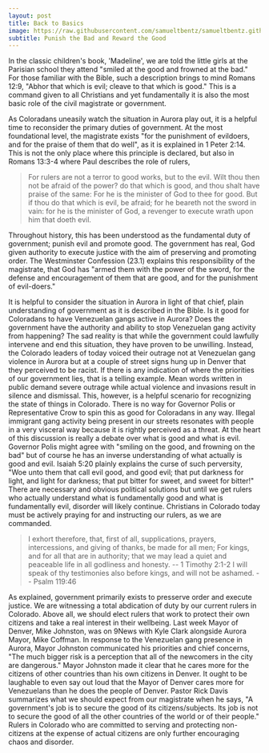 ```yaml
---
layout: post
title: Back to Basics
image: https://raw.githubusercontent.com/samueltbentz/samueltbentz.github.io/master/images/shield.jpeg
subtitle: Punish the Bad and Reward the Good
---
```


In the classic children's book, 'Madeline', we are told the little girls at the Parisian school they attend "smiled at the good and frowned at the bad." For those familiar with the Bible, such a description brings to mind Romans 12:9, "Abhor that which is evil; cleave to that which is good." This is a command given to all Christians and yet fundamentally it is also the most basic role of the civil magistrate or government.

As Coloradans uneasily watch the situation in Aurora play out, it is a helpful time to reconsider the primary duties of government. At the most foundational level, the magistrate exists "for the punishment of evildoers, and for the praise of them that do well", as it is explained in 1 Peter 2:14. This is not the only place where this principle is declared, but also in Romans 13:3-4 where Paul describes the role of rulers,
>For rulers are not a terror to good works, but to the evil. Wilt thou then not be afraid of the power? do that which is good, and thou shalt have praise of the same: For he is the minister of God to thee for good. But if thou do that which is evil, be afraid; for he beareth not the sword in vain: for he is the minister of God, a revenger to execute wrath upon him that doeth evil.

Throughout history, this has been understood as the fundamental duty of government; punish evil and promote good. The government has real, God given authority to execute justice with the aim of preserving and promoting order. The Westminster Confession (23.1) explains this responsibility of the magistrate, that God has "armed them with the power of the sword, for the defense and encouragement of them that are good, and for the punishment of evil-doers."

It is helpful to consider the situation in Aurora in light of that chief, plain understanding of government as it is described in the Bible. Is it good for Coloradans to have Venezuelan gangs active in Aurora? Does the government have the authority and ability to stop Venezuelan gang activity from happening? The sad reality is that while the government could lawfully intervene and end this situation, they have proven to be unwilling. Instead, the Colorado leaders of today voiced their outrage not at Venezuelan gang violence in Aurora but at a couple of street signs hung up in Denver that they perceived to be racist. If there is any indication of where the priorities of our government lies, that is a telling example. Mean words written in public demand severe outrage while actual violence and invasions result in silence and dismissal. This, however, is a helpful scenario for recognizing the state of things in Colorado. There is no way for Governor Polis or Representative Crow to spin this as good for Coloradans in any way. Illegal immigrant gang activity being present in our streets resonates with people in a very visceral way because it is rightly perceived as a threat. At the heart of this discussion is really a debate over what is good and what is evil. Governor Polis might agree with "smiling on the good, and frowning on the bad" but of course he has an inverse understanding of what actually is good and evil. Isaiah 5:20 plainly explains the curse of such perversity, "Woe unto them that call evil good, and good evil; that put darkness for light, and light for darkness; that put bitter for sweet, and sweet for bitter!" There are necessary and obvious political solutions but until we get rulers who actually understand what is fundamentally good and what is fundamentally evil, disorder will likely continue. Christians in Colorado today must be actively praying for and instructing our rulers, as we are commanded.
>I exhort therefore, that, first of all, supplications, prayers, intercessions, and giving of thanks, be made for all men; For kings, and for all that are in authority; that we may lead a quiet and peaceable life in all godliness and honesty. -- 1 Timothy 2:1-2
>I will speak of thy testimonies also before kings, and will not be ashamed. -- Psalm 119:46

As explained, government primarily exists to presserve order and execute justice. We are witnessing a total abdication of duty by our current rulers in Colorado. Above all, we should elect rulers that work to protect their own citizens and take a real interest in their wellbeing. Last week Mayor of Denver, Mike Johnston, was on 9News with Kyle Clark alongside Aurora Mayor, Mike Coffman. In response to the Venezuelan gang presence in Aurora, Mayor Johnston communicated his priorities and chief concerns, "The much bigger risk is a perception that all of the newcomers in the city are dangerous." Mayor Johnston made it clear that he cares more for the citizens of other countries than his own citizens in Denver. It ought to be laughable to even say out loud that the Mayor of Denver cares more for Venezuelans than he does the people of Denver. Pastor Rick Davis summarizes what we should expect from our magistrate when he says, "A government's job is to secure the good of its citizens/subjects. Its job is not to secure the good of all the other countries of the world or of their people." Rulers in Colorado who are committed to serving and protecting non-citizens at the expense of actual citizens are only further encouraging chaos and disorder.
